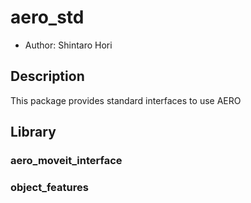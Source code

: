 # aero_std

- Author: Shintaro Hori

## Description

This package provides standard interfaces to use AERO

## Library

### aero_moveit_interface

### object_features
